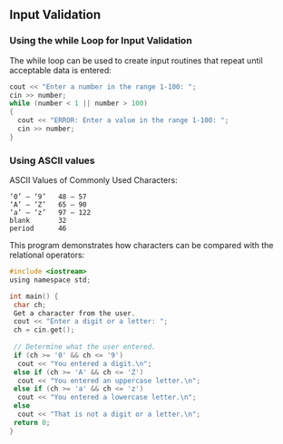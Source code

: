 ## Input Validation

### Using the while Loop for Input Validation
The while loop can be used to create input routines that repeat until
acceptable data is entered:
```c++
cout << "Enter a number in the range 1-100: ";
cin >> number;
while (number < 1 || number > 100)
{
  cout << "ERROR: Enter a value in the range 1-100: ";
  cin >> number;
}
```
### Using ASCII values
ASCII Values of Commonly Used Characters:
```
‘0’ – ‘9’   48 – 57
‘A’ – ‘Z’   65 – 90
‘a’ – ‘z’   97 – 122
blank       32
period      46
```
This program demonstrates how characters can be compared with the relational operators:
```c
#include <iostream>
using namespace std;

int main() {
 char ch;
 Get a character from the user.
 cout << "Enter a digit or a letter: ";
 ch = cin.get();
 
 // Determine what the user entered.
 if (ch >= '0' && ch <= '9')
  cout << "You entered a digit.\n";
 else if (ch >= 'A' && ch <= 'Z')
  cout << "You entered an uppercase letter.\n";
 else if (ch >= 'a' && ch <= 'z')
  cout << "You entered a lowercase letter.\n";
 else
  cout << "That is not a digit or a letter.\n";
 return 0;
}
```
